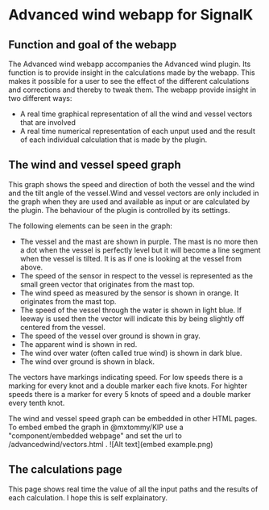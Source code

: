 # Advanced wind webapp for SignalK

## Function and goal of the webapp
The Advanced wind webapp accompanies the Advanced wind plugin. Its function is to provide insight in the calculations made by the webapp. This makes it possible for a user to see the effect of the different calculations and corrections and thereby to tweak them. The webapp provide insight in two different ways:
- A real time graphical representation of all the wind and vessel vectors that are involved
- A real time numerical representation of each unput used and the result of each individual calculation that is made by the plugin.

## The wind and vessel speed graph
This graph shows the speed and direction of both the vessel and the wind and the tilt angle of the vessel.Wind and vessel vectors are only included in the graph when they are used and available as input or are calculated by the plugin. The behaviour of the plugin is controlled by its settings.

The following elements can be seen in the graph:
- The vessel and the mast are shown in purple. The mast is no more then a dot when the vessel is perfectly level but it will become a line segment when the vessel is tilted. It is as if one is looking at the vessel from above.
- The speed of the sensor in respect to the vessel is represented as the small green vector that originates from the mast top.
- The wind speed as measured by the sensor is shown in orange. It originates from the mast top.
- The speed of the vessel through the water is shown in light blue. If leeway is used then the vector will indicate this by being slightly off centered from the vessel.
- The speed of the vessel over ground is shown in gray.
- The apparent wind is shown in red.
- The wind over water (often called true wind) is shown in dark blue.
- The wind over ground is shown in black.

The vectors have markings indicating speed. For low speeds there is a marking for every knot and a double marker each five knots. For highter speeds there is a marker for every 5 knots of speed and a double marker every tenth knot.

The wind and vessel speed graph can be embedded in other HTML pages. To embed embed the graph in @mxtommy/KIP use a "component/embedded webpage" and set the url to /advancedwind/vectors.html .
![Alt text](embed example.png)

## The calculations page
This page shows real time the value of all the input paths and the results of each calculation. I hope this is self explainatory.



